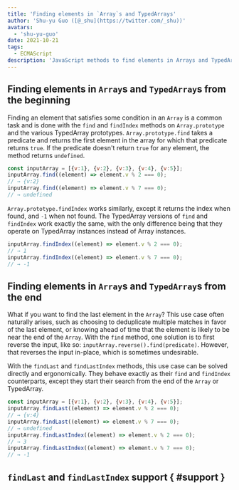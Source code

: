 ```yaml
---
title: 'Finding elements in `Array`s and TypedArrays'
author: 'Shu-yu Guo ([@_shu](https://twitter.com/_shu))'
avatars:
  - 'shu-yu-guo'
date: 2021-10-21
tags:
  - ECMAScript
description: 'JavaScript methods to find elements in Arrays and TypedArrays'
---
```

## Finding elements in `Array`s and `TypedArray`s from the beginning

Finding an element that satisfies some condition in an `Array` is a common task and is done with the `find` and `findIndex` methods on `Array.prototype` and the various TypedArray prototypes. `Array.prototype.find` takes a predicate and returns the first element in the array for which that predicate returns `true`. If the predicate doesn't return `true` for any element, the method returns `undefined`.

```js
const inputArray = [{v:1}, {v:2}, {v:3}, {v:4}, {v:5}];
inputArray.find((element) => element.v % 2 === 0);
// → {v:2}
inputArray.find((element) => element.v % 7 === 0);
// → undefined
```

`Array.prototype.findIndex` works similarly, except it returns the index when found, and `-1` when not found. The TypedArray versions of `find` and `findIndex` work exactly the same, with the only difference being that they operate on TypedArray instances instead of Array instances.

```js
inputArray.findIndex((element) => element.v % 2 === 0);
// → 1
inputArray.findIndex((element) => element.v % 7 === 0);
// → -1
```

## Finding elements in `Array`s and `TypedArray`s from the end

What if you want to find the last element in the `Array`? This use case often naturally arises, such as choosing to deduplicate multiple matches in favor of the last element, or knowing ahead of time that the element is likely to be near the end of the `Array`. With the `find` method, one solution is to first reverse the input, like so: `inputArray.reverse().find(predicate)`. However, that reverses the input in-place, which is sometimes undesirable.

With the `findLast` and `findLastIndex` methods, this use case can be solved directly and ergonomically. They behave exactly as their `find` and `findIndex` counterparts, except they start their search from the end of the `Array` or TypedArray.

```js
const inputArray = [{v:1}, {v:2}, {v:3}, {v:4}, {v:5}];
inputArray.findLast((element) => element.v % 2 === 0);
// → {v:4}
inputArray.findLast((element) => element.v % 7 === 0);
// → undefined
inputArray.findLastIndex((element) => element.v % 2 === 0);
// → 3
inputArray.findLastIndex((element) => element.v % 7 === 0);
// → -1
```

## `findLast` and `findLastIndex` support { #support }

<feature-support chrome="97"
                 firefox="https://bugzilla.mozilla.org/show_bug.cgi?id=1704385"
                 safari="STP 133"
                 nodejs="no"
                 babel="no"></feature-support>
